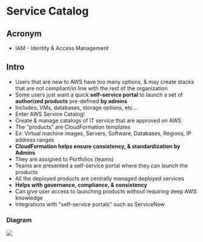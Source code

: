 # Service Catalog

## Acronym
* IAM - Identity & Access Management

## Intro
* Users that are new to AWS have too many options, & may create stacks that are not compliant/in line with the rest of the organization
* Some users just want a quick **self-service portal** to launch a set of **authorized products** pre-defined **by admins** 
* Includes: VMs, databases, storage options, etc...
* Enter AWS Service Catalog!
* Create & manage catalogs of IT service that are approved on AWS
* The "products" are CloudFormation templates
* Ex: Virtual machine images, Servers, Software, Databases, Regions, IP address ranges
* **CloudFormation helps ensure consistency, & standardization by Admins**
* They are assigned to Portfolios (teams)
* Teams are presented a self-service portal where they can launch the products
* All the deployed products are centrally managed deployed services
* **Helps with governance, compliance, & consistency**
* Can give user access to launching products without requiring deep AWS knowledge
* Integrations with "self-service portals" such as ServiceNow

### Diagram
[<img src="https://i.imgur.com/J0wAjDZ.png">](https://i.imgur.com/J0wAjDZ.png)
